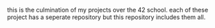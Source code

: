 this is the culmination of my projects over the 42 school. each of these project has a seperate repository but this repository includes them all.
